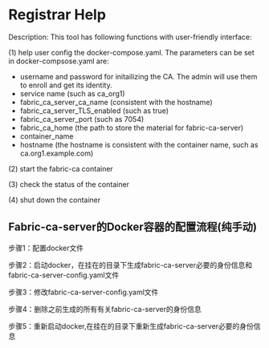 # Registrar Help
Description:
This tool has following functions with user-friendly interface:

(1) help user config the docker-compose.yaml. The parameters can be set in docker-compsose.yaml are:
* username and password for initailizing the CA. The admin will use them to enroll and get its identity.
* service name (such as ca_org1)
* fabric_ca_server_ca_name (consistent with the hostname)
* fabric_ca_server_TLS_enabled (such as true)
* fabric_ca_server_port (such as 7054)
* fabric_ca_home (the path to store the material for fabric-ca-server)
* container_name
* hostname (the hostname is consistent with the container name, such as ca.org1.example.com) 

(2) start the fabric-ca container

(3) check the status of the container

(4) shut down the container

## Fabric-ca-server的Docker容器的配置流程(纯手动)
步骤1：配置docker文件

步骤2：启动docker，在挂在的目录下生成fabric-ca-server必要的身份信息和fabric-ca-server-config.yaml文件

步骤3：修改fabric-ca-server-config.yaml文件

步骤4：删除之前生成的所有有关fabric-ca-server的身份信息

步骤5：重新启动docker,在挂在的目录下重新生成fabric-ca-server必要的身份信息